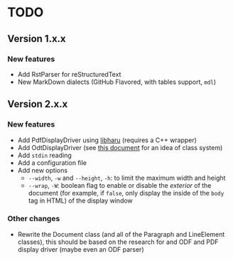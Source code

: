 # TODO

## Version 1.x.x

### New features

* Add RstParser for reStructuredText
* New MarkDown dialects (GitHub Flavored, with tables support, `mdl`)

## Version 2.x.x

### New features

* Add PdfDisplayDriver using [libharu](https://github.com/libharu/libharu) 
(requires a C++ wrapper)
* Add OdtDisplayDriver (see 
[this document](http://books.evc-cit.info/odbook/book.html) for an idea of 
class system)
* Add `stdin` reading
* Add a configuration file
* Add new options
  * `--width`, `-w` and `--height`, `-h`: to limit the maximum width and height
  * `--wrap`, `-W`: boolean flag to enable or disable the *exterior* of 
the document (for example, if `false`, only display the inside of the
`body` tag in HTML)
of the display window

### Other changes

* Rewrite the Document class (and all of the Paragraph and LineElement classes),
this should be based on the research for and ODF and PDF display driver (maybe
even an ODF parser)
